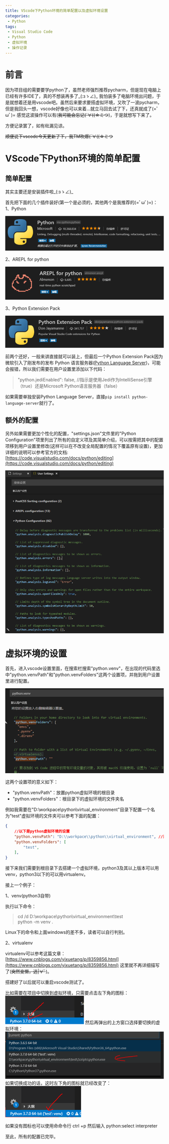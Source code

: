 ```yaml
---
title: VScode下Python环境的简单配置以及虚拟环境设置
categories:
 - Python
tags:
 - Visual Studio Code
 - Python
 - 虚拟环境
 - 操作记录
---
```


# 前言

因为项目组的需要要学python了，虽然老师强烈推荐pycharm，但是现在电脑上已经有许多IDE了，真的不想装再多了_(:зゝ∠)_ 我怕装多了电脑环境出问题，于是就想着还是用vscode吧。虽然后来要求要搭虚拟环境，又吹了一波pycharm，但是我回头一想，vscode好像也可以来着...就立马回去试了下，还真就成了(=ﾟωﾟ)= 感觉这波操作可以有(~~我可能会忘记(´∀((☆ミつ~~)，于是就想写下来了。

方便记录罢了，如有纰漏见谅。

~~顺便说下vscode今天更新了下，我TM吹爆(´∀((☆ミつ~~

# VScode下Python环境的简单配置

## 简单配置

其实主要还是安装插件啦_(:зゝ∠)_

首先把下面的几个插件装好(第一个是必须的，其他两个是我推荐的(=ﾟωﾟ)=)：
1、Python

![Python](\img\2018\8.PNG)

2、AREPL for python

![AREPL for python](\img\2018\9.PNG)

3、Python Extension Pack

![Python Extension Pack](\img\2018\10.PNG)

前两个还好，一般来讲直接就可以装上，但最后一个Python Extension Pack因为微软引入了刚发布的发布 Python 语言服务器([Python Language Server](https://www.oschina.net/news/98235/introducing-the-python-language-server))，可能会报错，所以我们需要在用户设置里添加以下代码：

> "python.jediEnabled": false,  //指示是使用Jedi作为IntelliSense引擎（true）还是Microsoft Python语言服务器（false）

如果需要单独安装Python Language Server，直接`pip install python-language-server`就行了。

## 额外的配置

另外如果需要更加个性化的配置，"settings.json"文件里的"Python Configuration"项里列出了所有的自定义项及其简单介绍，可以按需把其中的配置项移到用户设置里修改(这样可以在不改变全局配置的情况下覆盖原有设置)，更加详细的说明可以参考官方的文档:[https://code.visualstudio.com/docs/python/editing](https://code.visualstudio.com/docs/python/editing)

![Python Configuration](\img\2018\11.PNG)

# 虚拟环境的设置

首先，进入vscode设置里面，在搜索栏搜索"python.venv"，在出现的代码里选中"python.venvPath"和"python.venvFolders"这两个设置项，并拖到用户设置里进行配置。

![python venv](\img\2018\12.PNG)

这两个设置项的意义如下：

* "python.venvPath"：放置python虚拟环境的根目录
* "python.venvFolders"：根目录下的虚拟环境的文件夹名

例如我需要在"D:\workpace\python\virtual_environment"目录下配置一个名为"test"虚拟环境的文件夹可以参考下面的配置：

```json
{
    //以下是python虚拟环境的设置
    "python.venvPath": "D:\\workpace\\python\\virtual_environment", //这里是windows下的目录设置，linux用户按照常规设置。
    "python.venvFolders": [
        "test",
    ],
}
```

接下来我们需要到根目录下去搭建一个虚拟环境，python3及其以上版本可以用venv，python3以下的可以用virtualenv。

接上一个例子：

1、venv(python3自带)

执行以下命令：

> cd /d D:\workpace\python\virtual_environment\test  
> python -m venv .

Linux下的命令和上面windows的差不多，读者可以自行判别。

2、virtualenv

virtualenv可以参考这篇文章：[https://www.cnblogs.com/yixuetang/p/8359856.html](https://www.cnblogs.com/yixuetang/p/8359856.html) 这里就不再详细描写了(~~突然变懒，逃|∀ﾟ~~)。

搭建好了以后就可以重启vscode测试了。

比如需要在项目中切换到虚拟环境，只需要点击左下角的图标：
![left](\img\2018\13.PNG)
然后再弹出的上方窗口选择要切换的虚拟环境：
![up](\img\2018\14.PNG)
如果切换成功的话，这时左下角的图标就已经改变了：
![left-change](\img\2018\15.PNG)

如果没有图标也可以使用命命令行 ctrl +p 然后输入 python:select interpreter

至此，所有的配置已完毕。